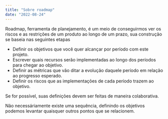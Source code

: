```yaml
---
title: "Sobre roadmap"
date: "2022-08-24"
---
```


Roadmap, ferramenta de planejamento, é um meio de conseguirmos ver os riscos e as restrições de um produto ao longo de um prazo, sua construção se baseia nas seguintes etapas

- Definir os objetivos que você quer alcançar por período com este projeto.
- Escrever quais recursos serão implementadas ao longo dos períodos para chegar ao objetivo.
- Definir as métricas que vão ditar a evolução daquele período em relação ao progresso esperado.
- Definir os riscos que as implementações de cada período trazem ao objetivo.

Se for possível, suas definições devem ser feitas de maneira colaborativa.

Não necessáriamente existe uma sequência, definindo os objetivos podemos levantar quaisquer outros pontos que se relacionem.